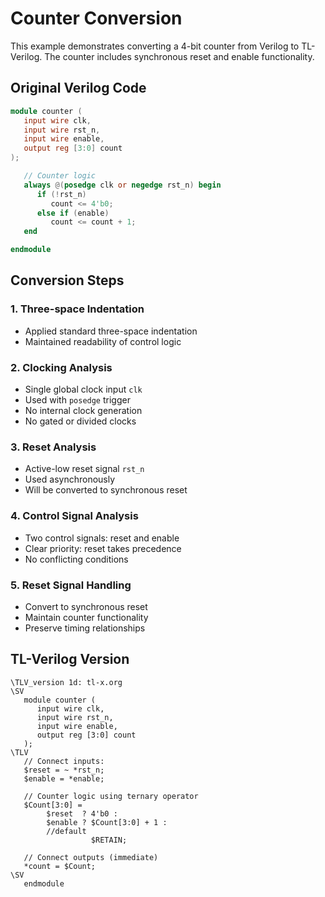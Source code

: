 # Counter Conversion

This example demonstrates converting a 4-bit counter from Verilog to TL-Verilog. The counter includes synchronous reset and enable functionality.

## Original Verilog Code

```verilog
module counter (
   input wire clk,
   input wire rst_n,
   input wire enable,
   output reg [3:0] count
);

   // Counter logic
   always @(posedge clk or negedge rst_n) begin
      if (!rst_n)
         count <= 4'b0;
      else if (enable)
         count <= count + 1;
   end

endmodule
```

## Conversion Steps

### 1. Three-space Indentation
- Applied standard three-space indentation
- Maintained readability of control logic

### 2. Clocking Analysis
- Single global clock input `clk`
- Used with `posedge` trigger
- No internal clock generation
- No gated or divided clocks

### 3. Reset Analysis
- Active-low reset signal `rst_n`
- Used asynchronously
- Will be converted to synchronous reset

### 4. Control Signal Analysis
- Two control signals: reset and enable
- Clear priority: reset takes precedence
- No conflicting conditions

### 5. Reset Signal Handling
- Convert to synchronous reset
- Maintain counter functionality
- Preserve timing relationships

## TL-Verilog Version

```tlv
\TLV_version 1d: tl-x.org
\SV
   module counter (
      input wire clk,
      input wire rst_n,
      input wire enable,
      output reg [3:0] count
   );
\TLV
   // Connect inputs:
   $reset = ~ *rst_n;
   $enable = *enable;
   
   // Counter logic using ternary operator
   $Count[3:0] = 
        $reset  ? 4'b0 :
        $enable ? $Count[3:0] + 1 :
        //default
                  $RETAIN;
   
   // Connect outputs (immediate)
   *count = $Count;
\SV
   endmodule
```
